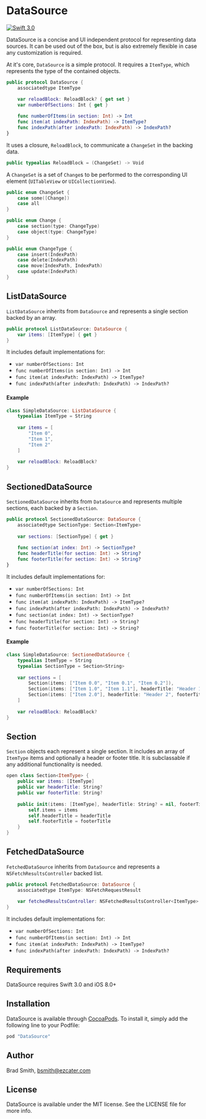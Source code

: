 # DataSource

[![Swift 3.0](https://img.shields.io/badge/Swift-3.0-orange.svg?style=flat)](https://swift.org)

DataSource is a concise and UI independent protocol for representing data sources. It can be used out of the box, but is also extremely flexible in case any customization is required.

At it's core, `DataSource` is a simple protocol. It requires a `ItemType`, which represents the type of the contained objects.

```swift
public protocol DataSource {
    associatedtype ItemType

    var reloadBlock: ReloadBlock? { get set }
    var numberOfSections: Int { get }
    
    func numberOfItems(in section: Int) -> Int
    func item(at indexPath: IndexPath) -> ItemType?
    func indexPath(after indexPath: IndexPath) -> IndexPath?
}
```

It uses a closure, `ReloadBlock`, to communicate a `ChangeSet` in the backing data.

```swift
public typealias ReloadBlock = (ChangeSet) -> Void
```

A `ChangeSet` is a set of `Change`s to be performed to the corresponding UI element (`UITableView` or `UICollectionView`).

```swift
public enum ChangeSet {
    case some([Change])
    case all
}

public enum Change {
    case section(type: ChangeType)
    case object(type: ChangeType)
}

public enum ChangeType {
    case insert(IndexPath)
    case delete(IndexPath)
    case move(IndexPath, IndexPath)
    case update(IndexPath)
}
```

## ListDataSource

`ListDataSource` inherits from `DataSource` and represents a single section backed by an array.
    
```swift
public protocol ListDataSource: DataSource {
    var items: [ItemType] { get }
}
```

It includes default implementations for:

- `var numberOfSections: Int`
- `func numberOfItems(in section: Int) -> Int`
- `func item(at indexPath: IndexPath) -> ItemType?`
- `func indexPath(after indexPath: IndexPath) -> IndexPath?`

#### Example

```swift
class SimpleDataSource: ListDataSource {
    typealias ItemType = String
    
    var items = [
        "Item 0",
        "Item 1",
        "Item 2"
    ]
    
    var reloadBlock: ReloadBlock?
}
```

## SectionedDataSource

`SectionedDataSource` inherits from `DataSource` and represents multiple sections, each backed by a `Section`.

```swift
public protocol SectionedDataSource: DataSource {
    associatedtype SectionType: Section<ItemType>
    
    var sections: [SectionType] { get }
    
    func section(at index: Int) -> SectionType?
    func headerTitle(for section: Int) -> String?
    func footerTitle(for section: Int) -> String?
}
```

It includes default implementations for:

- `var numberOfSections: Int`
- `func numberOfItems(in section: Int) -> Int`
- `func item(at indexPath: IndexPath) -> ItemType?`
- `func indexPath(after indexPath: IndexPath) -> IndexPath?`
- `func section(at index: Int) -> SectionType?`
- `func headerTitle(for section: Int) -> String?`
- `func footerTitle(for section: Int) -> String?`

#### Example

```swift
class SimpleDataSource: SectionedDataSource {
    typealias ItemType = String
    typealias SectionType = Section<String>
    
    var sections = [
        Section(items: ["Item 0.0", "Item 0.1", "Item 0.2"]),
        Section(items: ["Item 1.0", "Item 1.1"], headerTitle: "Header 1"),
        Section(items: ["Item 2.0"], headerTitle: "Header 2", footerTitle: "Footer 2")
    ]
    
    var reloadBlock: ReloadBlock?
}
```

## Section

`Section` objects each represent a single section. It includes an array of `ItemType` items and optionally a header or footer title. It is subclassable if  any additional functionality is needed.

```swift
open class Section<ItemType> {
    public var items: [ItemType]
    public var headerTitle: String?
    public var footerTitle: String?
    
    public init(items: [ItemType], headerTitle: String? = nil, footerTitle: String? = nil) {
        self.items = items
        self.headerTitle = headerTitle
        self.footerTitle = footerTitle
    }
}
```

## FetchedDataSource

`FetchedDataSource` inherits from `DataSource` and represents a `NSFetchResultsController` backed list.

```swift
public protocol FetchedDataSource: DataSource {
    associatedtype ItemType: NSFetchRequestResult
    
    var fetchedResultsController: NSFetchedResultsController<ItemType> { get }
}
```

It includes default implementations for:

- `var numberOfSections: Int`
- `func numberOfItems(in section: Int) -> Int`
- `func item(at indexPath: IndexPath) -> ItemType?`
- `func indexPath(after indexPath: IndexPath) -> IndexPath?`

## Requirements

DataSource requires Swift 3.0 and iOS 8.0+

## Installation

DataSource is available through [CocoaPods](http://cocoapods.org). To install
it, simply add the following line to your Podfile:

```ruby
pod "DataSource"
```

## Author

Brad Smith, bsmith@ezcater.com

## License

DataSource is available under the MIT license. See the LICENSE file for more info.

